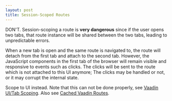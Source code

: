```yaml
---
layout: post
title: Session-Scoped Routes
---
```


DON'T. Session-scoping a route is **very dangerous** since if the user opens two tabs,
that route instance will be shared between the two tabs, leading to unpredictable errors.

When a new tab is open and the same route is navigated to, the route will detach
from the first tab and attach to the second tab.
However, the JavaScript components in the first tab of the browser will remain
visible and responsive to events such as clicks.
The clicks will be sent to the route which is not attached to this UI anymore;
The clicks may be handled or not, or it may corrupt the internal state.

Scope to UI instead. Note that this can not be done properly, see [Vaadin UI/Tab Scoping](../vaadin-ui-scope/).
Also see [Cached Vaadin Routes](../cached-vaadin-routes/).
